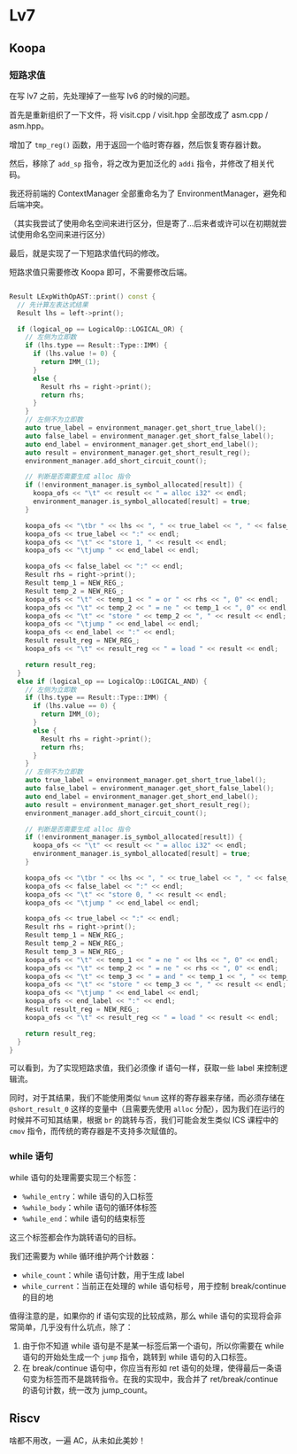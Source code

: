 # Lv7

## Koopa

### 短路求值

在写 lv7 之前，先处理掉了一些写 lv6 的时候的问题。

首先是重新组织了一下文件，将 visit.cpp / visit.hpp 全部改成了 asm.cpp / asm.hpp。

增加了 `tmp_reg()` 函数，用于返回一个临时寄存器，然后恢复寄存器计数。

然后，移除了 `add_sp` 指令，将之改为更加泛化的 `addi` 指令，并修改了相关代码。

我还将前端的 ContextManager 全部重命名为了 EnvironmentManager，避免和后端冲突。

（其实我尝试了使用命名空间来进行区分，但是寄了...后来者或许可以在初期就尝试使用命名空间来进行区分）

最后，就是实现了一下短路求值代码的修改。

短路求值只需要修改 Koopa 即可，不需要修改后端。

```cpp

Result LExpWithOpAST::print() const {
  // 先计算左表达式结果
  Result lhs = left->print();

  if (logical_op == LogicalOp::LOGICAL_OR) {
    // 左侧为立即数
    if (lhs.type == Result::Type::IMM) {
      if (lhs.value != 0) {
        return IMM_(1);
      }
      else {
        Result rhs = right->print();
        return rhs;
      }
    }
    // 左侧不为立即数
    auto true_label = environment_manager.get_short_true_label();
    auto false_label = environment_manager.get_short_false_label();
    auto end_label = environment_manager.get_short_end_label();
    auto result = environment_manager.get_short_result_reg();
    environment_manager.add_short_circuit_count();

    // 判断是否需要生成 alloc 指令
    if (!environment_manager.is_symbol_allocated[result]) {
      koopa_ofs << "\t" << result << " = alloc i32" << endl;
      environment_manager.is_symbol_allocated[result] = true;
    }

    koopa_ofs << "\tbr " << lhs << ", " << true_label << ", " << false_label << endl;
    koopa_ofs << true_label << ":" << endl;
    koopa_ofs << "\t" << "store 1, " << result << endl;
    koopa_ofs << "\tjump " << end_label << endl;

    koopa_ofs << false_label << ":" << endl;
    Result rhs = right->print();
    Result temp_1 = NEW_REG_;
    Result temp_2 = NEW_REG_;
    koopa_ofs << "\t" << temp_1 << " = or " << rhs << ", 0" << endl;
    koopa_ofs << "\t" << temp_2 << " = ne " << temp_1 << ", 0" << endl;
    koopa_ofs << "\t" << "store " << temp_2 << ", " << result << endl;
    koopa_ofs << "\tjump " << end_label << endl;
    koopa_ofs << end_label << ":" << endl;
    Result result_reg = NEW_REG_;
    koopa_ofs << "\t" << result_reg << " = load " << result << endl;

    return result_reg;
  }
  else if (logical_op == LogicalOp::LOGICAL_AND) {
    // 左侧为立即数
    if (lhs.type == Result::Type::IMM) {
      if (lhs.value == 0) {
        return IMM_(0);
      }
      else {
        Result rhs = right->print();
        return rhs;
      }
    }
    // 左侧不为立即数
    auto true_label = environment_manager.get_short_true_label();
    auto false_label = environment_manager.get_short_false_label();
    auto end_label = environment_manager.get_short_end_label();
    auto result = environment_manager.get_short_result_reg();
    environment_manager.add_short_circuit_count();

    // 判断是否需要生成 alloc 指令
    if (!environment_manager.is_symbol_allocated[result]) {
      koopa_ofs << "\t" << result << " = alloc i32" << endl;
      environment_manager.is_symbol_allocated[result] = true;
    }

    koopa_ofs << "\tbr " << lhs << ", " << true_label << ", " << false_label << endl;
    koopa_ofs << false_label << ":" << endl;
    koopa_ofs << "\t" << "store 0, " << result << endl;
    koopa_ofs << "\tjump " << end_label << endl;

    koopa_ofs << true_label << ":" << endl;
    Result rhs = right->print();
    Result temp_1 = NEW_REG_;
    Result temp_2 = NEW_REG_;
    Result temp_3 = NEW_REG_;
    koopa_ofs << "\t" << temp_1 << " = ne " << lhs << ", 0" << endl;
    koopa_ofs << "\t" << temp_2 << " = ne " << rhs << ", 0" << endl;
    koopa_ofs << "\t" << temp_3 << " = and " << temp_1 << ", " << temp_2 << endl;
    koopa_ofs << "\t" << "store " << temp_3 << ", " << result << endl;
    koopa_ofs << "\tjump " << end_label << endl;
    koopa_ofs << end_label << ":" << endl;
    Result result_reg = NEW_REG_;
    koopa_ofs << "\t" << result_reg << " = load " << result << endl;

    return result_reg;
  }
}
```

可以看到，为了实现短路求值，我们必须像 if 语句一样，获取一些 label 来控制逻辑流。

同时，对于其结果，我们不能使用类似 `%num` 这样的寄存器来存储，而必须存储在 `@short_result_0` 这样的变量中（且需要先使用 `alloc` 分配），因为我们在运行的时候并不可知其结果，根据 `br` 的跳转与否，我们可能会发生类似 ICS 课程中的 `cmov` 指令，而传统的寄存器是不支持多次赋值的。


### while 语句

while 语句的处理需要实现三个标签：

- `%while_entry`：while 语句的入口标签
- `%while_body`：while 语句的循环体标签
- `%while_end`：while 语句的结束标签

这三个标签都会作为跳转语句的目标。

我们还需要为 while 循环维护两个计数器：

- `while_count`：while 语句计数，用于生成 label
- `while_current`：当前正在处理的 while 语句标号，用于控制 break/continue 的目的地

值得注意的是，如果你的 if 语句实现的比较成熟，那么 while 语句的实现将会非常简单，几乎没有什么坑点，除了：

1. 由于你不知道 while 语句是不是某一标签后第一个语句，所以你需要在 while 语句的开始处生成一个 `jump` 指令，跳转到 while 语句的入口标签。
2. 在 break/continue 语句中，你应当有形如 ret 语句的处理，使得最后一条语句变为标签而不是跳转指令。在我的实现中，我合并了 ret/break/continue 的语句计数，统一改为 jump_count。

## Riscv

啥都不用改，一遍 AC，从未如此美妙！